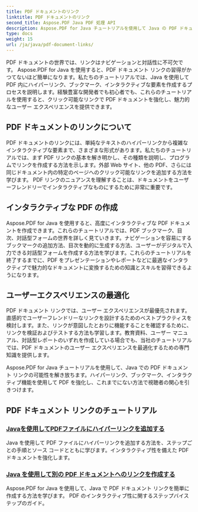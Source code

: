 ```yaml
---
title: PDF ドキュメントのリンク
linktitle: PDF ドキュメントのリンク
second_title: Aspose.PDF Java PDF 処理 API
description: Aspose.PDF for Java チュートリアルを使用して Java の PDF ドキュメント リンクを探索します。ハイパーリンク、ブックマーク、インタラクティブな PDF を簡単に作成できます。
type: docs
weight: 15
url: /ja/java/pdf-document-links/
---
```


PDF ドキュメントの世界では、リンクはナビゲーションと対話性に不可欠です。 Aspose.PDF for Java を使用すると、PDF ドキュメント リンクの習得がかつてないほど簡単になります。私たちのチュートリアルでは、Java を使用して PDF 内にハイパーリンク、ブックマーク、インタラクティブな要素を作成するプロセスを説明します。経験豊富な開発者でも初心者でも、これらのチュートリアルを使用すると、クリック可能なリンクで PDF ドキュメントを強化し、魅力的なユーザー エクスペリエンスを提供できます。

## PDF ドキュメントのリンクについて

PDF ドキュメントのリンクには、単純なテキストのハイパーリンクから複雑なインタラクティブな要素まで、さまざまな形式があります。私たちのチュートリアルでは、まず PDF リンクの基本を解き明かし、その種類を説明し、プログラムでリンクを作成する方法を示します。外部 Web サイト、他の PDF、さらには同じドキュメント内の特定のページへのクリック可能なリンクを追加する方法を学びます。 PDF リンクのニュアンスを理解することは、ドキュメントをユーザーフレンドリーでインタラクティブなものにするために非常に重要です。

## インタラクティブな PDF の作成

Aspose.PDF for Java を使用すると、高度にインタラクティブな PDF ドキュメントを作成できます。これらのチュートリアルでは、PDF ブックマーク、目次、対話型フォームの世界を詳しく見ていきます。ナビゲーションを容易にするブックマークの追加方法、目次を動的に生成する方法、ユーザーがデジタルで入力できる対話型フォームを作成する方法を学びます。これらのチュートリアルを終了するまでに、PDF をプレゼンテーションやレポートなどに最適なインタラクティブで魅力的なドキュメントに変換するための知識とスキルを習得できるようになります。

## ユーザーエクスペリエンスの最適化

PDF ドキュメント リンクでは、ユーザー エクスペリエンスが最優先されます。直感的でユーザーフレンドリーなリンクを設計するためのベストプラクティスを検討します。また、リンクが意図したとおりに機能することを確認するために、リンクを検証およびテストする方法も学習します。教育資料、ユーザー マニュアル、対話型レポートのいずれを作成している場合でも、当社のチュートリアルでは、PDF ドキュメントのユーザー エクスペリエンスを最適化するための専門知識を提供します。

Aspose.PDF for Java チュートリアルを使用して、Java での PDF ドキュメント リンクの可能性を解き放ちます。ハイパーリンク、ブックマーク、インタラクティブ機能を使用して PDF を強化し、これまでにない方法で視聴者の関心を引きつけます。

## PDF ドキュメント リンクのチュートリアル
### [Javaを使用してPDFファイルにハイパーリンクを追加する](./add-hyperlink-in-pdf-file-using-java/)
Java を使用して PDF ファイルにハイパーリンクを追加する方法を、ステップごとの手順とソース コードとともに学びます。インタラクティブ性を備えた PDF ドキュメントを強化します。
### [Java を使用して別の PDF ドキュメントへのリンクを作成する](./create-a-link-to-another-pdf-document-using-java/)
Aspose.PDF for Java を使用して、Java で PDF ドキュメント リンクを簡単に作成する方法を学びます。 PDF のインタラクティブ性に関するステップバイステップのガイド。